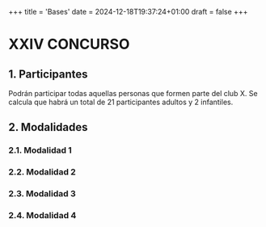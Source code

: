 +++
title = 'Bases'
date = 2024-12-18T19:37:24+01:00
draft = false
+++
# XXIV CONCURSO

## 1. Participantes
Podrán participar todas aquellas personas que formen parte del club X. Se calcula que habrá un total de 21 participantes adultos y 2 infantiles.

## 2. Modalidades
### 2.1. Modalidad 1
### 2.2. Modalidad 2
### 2.3. Modalidad 3
### 2.4. Modalidad 4